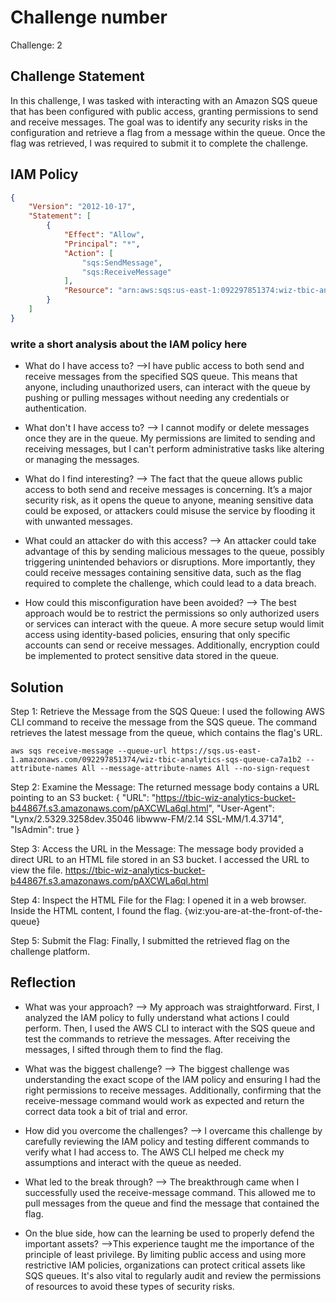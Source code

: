 # Challenge number
Challenge: 2

## Challenge Statement
In this challenge, I was tasked with interacting with an Amazon SQS queue that has been configured with public access, granting permissions to send and receive messages. The goal was to identify any security risks in the configuration and retrieve a flag from a message within the queue. Once the flag was retrieved, I was required to submit it to complete the challenge.

## IAM Policy
```json
{
    "Version": "2012-10-17",
    "Statement": [
        {
            "Effect": "Allow",
            "Principal": "*",
            "Action": [
                "sqs:SendMessage",
                "sqs:ReceiveMessage"
            ],
            "Resource": "arn:aws:sqs:us-east-1:092297851374:wiz-tbic-analytics-sqs-queue-ca7a1b2"
        }
    ]
}
```
### write a short analysis about the IAM policy here
* What do I have access to?
-->I have public access to both send and receive messages from the specified SQS queue. This means that anyone, including unauthorized users, can interact with the queue by pushing or pulling messages without needing any credentials or authentication.

* What don't I have access to?
--> I cannot modify or delete messages once they are in the queue. My permissions are limited to sending and receiving messages, but I can't perform administrative tasks like altering or managing the messages.

* What do I find interesting?
--> The fact that the queue allows public access to both send and receive messages is concerning. It’s a major security risk, as it opens the queue to anyone, meaning sensitive data could be exposed, or attackers could misuse the service by flooding it with unwanted messages.

* What could an attacker do with this access?
--> An attacker could take advantage of this by sending malicious messages to the queue, possibly triggering unintended behaviors or disruptions. More importantly, they could receive messages containing sensitive data, such as the flag required to complete the challenge, which could lead to a data breach.
  
* How could this misconfiguration have been avoided?
--> The best approach would be to restrict the permissions so only authorized users or services can interact with the queue. A more secure setup would limit access using identity-based policies, ensuring that only specific accounts can send or receive messages. Additionally, encryption could be implemented to protect sensitive data stored in the queue.


## Solution
Step 1: Retrieve the Message from the SQS Queue: I used the following AWS CLI command to receive the message from the SQS queue. The command retrieves the latest message from the queue, which contains the flag's URL.
```
aws sqs receive-message --queue-url https://sqs.us-east-1.amazonaws.com/092297851374/wiz-tbic-analytics-sqs-queue-ca7a1b2 --attribute-names All --message-attribute-names All --no-sign-request
```

Step 2: Examine the Message: The returned message body contains a URL pointing to an S3 bucket:
{
    "URL": "https://tbic-wiz-analytics-bucket-b44867f.s3.amazonaws.com/pAXCWLa6ql.html",
    "User-Agent": "Lynx/2.5329.3258dev.35046 libwww-FM/2.14 SSL-MM/1.4.3714",
    "IsAdmin": true
}

Step 3: Access the URL in the Message: The message body provided a direct URL to an HTML file stored in an S3 bucket. I accessed the URL to view the file.
https://tbic-wiz-analytics-bucket-b44867f.s3.amazonaws.com/pAXCWLa6ql.html

Step 4: Inspect the HTML File for the Flag: I opened it in a web browser. Inside the HTML content, I found the flag.
{wiz:you-are-at-the-front-of-the-queue}

Step 5: Submit the Flag: Finally, I submitted the retrieved flag on the challenge platform.

## Reflection
* What was your approach?
--> My approach was straightforward. First, I analyzed the IAM policy to fully understand what actions I could perform. Then, I used the AWS CLI to interact with the SQS queue and test the commands to retrieve the messages. After receiving the messages, I sifted through them to find the flag.
  
* What was the biggest challenge?
--> The biggest challenge was understanding the exact scope of the IAM policy and ensuring I had the right permissions to receive messages. Additionally, confirming that the receive-message command would work as expected and return the correct data took a bit of trial and error.
  
* How did you overcome the challenges?
--> I overcame this challenge by carefully reviewing the IAM policy and testing different commands to verify what I had access to. The AWS CLI helped me check my assumptions and interact with the queue as needed.
  
* What led to the break through?
--> The breakthrough came when I successfully used the receive-message command. This allowed me to pull messages from the queue and find the message that contained the flag.
  
* On the blue side, how can the learning be used to properly defend the important assets?
-->This experience taught me the importance of the principle of least privilege. By limiting public access and using more restrictive IAM policies, organizations can protect critical assets like SQS queues. It's also vital to regularly audit and review the permissions of resources to avoid these types of security risks.
